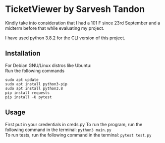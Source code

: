 # TicketViewer by Sarvesh Tandon
Kindly take into consideration that I had a 101 F since 23rd September and a midterm before that
while evaluating my project.

I have used python 3.8.2 for the CLI version of this project.

## Installation
For Debian GNU/Linux distros like Ubuntu:
<br>
    Run the following commands
      
    sudo apt update
    sudo apt install python3-pip
    sudo apt install python3.8
    pip install requests
    pip install -U pytest
   

## Usage
First put in your credentials in creds.py
To run the program, run the following command in the terminal: `python3 main.py`
<br>
To run tests, run the following command in the terminal: `pytest test.py`

